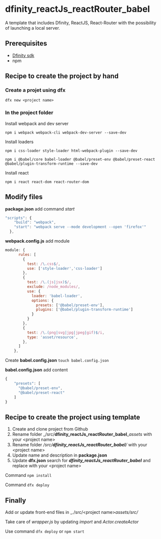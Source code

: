 # dfinity_reactJs_reactRouter_babel

A template that includes Dfinity, ReactJS, React-Router with the possibility of launching a local server.

## Prerequisites

* [Dfinity sdk](https://dfinity.org/developers)
* npm

## Recipe to create the project by hand

### Create a projet using dfx

`dfx new <project name>`

### In the project folder

Install webpack and dev server

`npm i webpack webpack-cli webpack-dev-server --save-dev`

Install loaders 

`npm i css-loader style-loader html-webpack-plugin --save-dev`

`npm i @babel/core babel-loader @babel/preset-env @babel/preset-react @babel/plugin-transform-runtime --save-dev`

Install react

`npm i react react-dom react-router-dom`

## Modify files

**package.json** add command _start_


```javascript
"scripts": {
    "build": "webpack",
    "start": "webpack serve --mode development --open 'firefox'"
  },
```

**webpack.config.js** add module


```javascript
module: {
      rules: [
        { 
          test: /\.css$/,
          use: ['style-loader','css-loader']
        },
        {
          test: /\.(js|jsx)$/,
          exclude: /node_modules/,
          use: {
            loader: 'babel-loader',
            options: {
              presets: ['@babel/preset-env'],
              plugins: ['@babel/plugin-transform-runtime']
            }
          }
        },
        {
          test: /\.(png|svg|jpg|jpeg|gif)$/i,
          type: 'asset/resource',
        },
      ]
    },
```

Create **babel.config.json**
`touch babel.config.json`

**babel.config.json** add content
```javascript
{
    "presets": [
      "@babel/preset-env",
      "@babel/preset-react"
    ]
}
```

## Recipe to create the project using template

1. Create and clone project from Github
1. Rename folder _/src/**dfinity_reactJs_reactRouter_babel**__assets_ with your <project name\>
1. Rename folder _/src/**dfinity_reactJs_reactRouter_babel**/_ with your <project name\>
1. Update name and description in **package.json**
1. Update  **dfx.json** search for _**dfinity_reactJs_reactRouter_babel**_ and replace with your <project name\>

Command `npm install`

Command `dfx deploy`

## Finally

Add or update front-end files in _./src/\<project name\>_assets/src/_

Take care of *wrapper.js* by updating _import_ and _Actor.createActor_

Use command `dfx deploy` or `npm start`